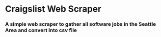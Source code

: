 # Craigslist Web Scraper

### A simple web scraper to gather all software jobs in the Seattle Area and convert into csv file

